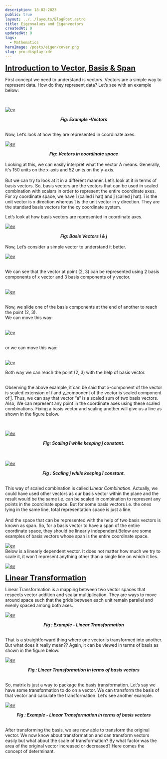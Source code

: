 ```yaml
---
description: 18-02-2023
public: true
layout: ../../layouts/BlogPost.astro
title: Eigenvalues and Eigenvectors
createdAt: 0
updatedAt: 0
tags:
  - Mathematics
heroImage: /posts/eigen/cover.png
slug: pro-display-xdr
---
```


<script>
  function toggleZoom(imageElement) {
    if (imageElement.style.transform === 'scale(1.5)') {
      imageElement.style.transform = 'scale(1)';
      imageElement.style.cursor = 'zoom-in';
    } else {
      imageElement.style.transform = 'scale(1.5)';
      imageElement.style.cursor = 'zoom-out';
    }
  }

  document.addEventListener('DOMContentLoaded', function() {
    const imageLinks = document.querySelectorAll('a img');

    imageLinks.forEach((link) => {
      link.addEventListener('click', function(event) {
        event.preventDefault();
        toggleZoom(this);
      });

      link.addEventListener('mouseenter', function() {
        if (this.style.transform === 'scale(1.5)') {
          this.style.cursor = 'zoom-out';
        } else {
          this.style.cursor = 'zoom-in';
        }
      });

      link.addEventListener('mouseleave', function() {
        this.style.cursor = 'default';
      });
    });
  });
</script>


**<span style="text-decoration:underline; font-size: 24px">Introduction to Vector, Basis & Span</span>**

First concept we need to understand is vectors. Vectors are a simple way to represent data. 
How do they represent data? Let’s see with an example below:

<br>

[![ev](/posts/eigen/vector_1.png)](javascript:void(0);)

<div style="text-align: center;">
  <i><b>Fig: Example -Vectors</b></i>
</div>

<br>

Now, Let’s look at how they are represented in coordinate axes.
<br>

[![ev](/posts/eigen/vector_2.png)](javascript:void(0);)

<div style="text-align: center;">
  <i><b>Fig: Vectors in coordinate space</b></i>
</div>

<br>
Looking at this, we can easily interpret what the vector A means. Generally, it's 150 units on the x-axis and 52 units on the y-axis.<br><br>
But we can try to look at it in a different manner. Let’s look at it in terms of basis vectors. So, basis vectors are the vectors that can be used in scaled combination with scalars in order to represent the entire coordinate axes. For xy coordinate space, we have î (called i hat) and ĵ (called j hat).  î is the unit vector is x direction whereas ĵ is the unit vector in y direction. They are the standard basis vectors for the xy coordinate system.

<br>

Let’s look at how basis vectors are represented in coordinate axes.
<br>

[![ev](/posts/eigen/vector_3.png)](javascript:void(0);)

<div style="text-align: center;">
  <i><b>Fig: Basis Vectors i & j</b></i>
</div>

<br>
Now, Let’s consider a simple vector to understand it better.
<br>

[![ev](/posts/eigen/vector_4.png)](javascript:void(0);)

<br>
We can see that the vector at point (2, 3) can be represented using 2 basis components of x vector and 3 basis components of y vector.

<br>
<br>

[![ev](/posts/eigen/vector_5.png)](javascript:void(0);)

<br>
Now, we slide one of the basis components at the end of another to reach the point (2, 3).<br>
We can move this way:
<br>
<br>

[![ev](/posts/eigen/vector_6.png)](javascript:void(0);)

<br>
or we can move this way:
<br>
<br>

[![ev](/posts/eigen/vector_7.png)](javascript:void(0);)

Both way we can reach the point (2, 3) with the help of basis vector.<br><br>


Observing the above example, it can be said that x-component of the vector is scaled extension of î and y_component of the vector is scaled component of  ĵ. Thus, we can say that vector “a” is a scaled sum of two basis vectors. Also, We can represent any point in the coordinate axes using these scaled  combinations. Fixing a basis vector and scaling another will give us a line as shown in the figure below.

<br>

[![ev](/posts/eigen/vector_8.png)](javascript:void(0);)
<div style="text-align: center;">
  <i><b>Fig: Scaling î while keeping ĵ constant.</b></i>
</div>
<br>

<br>

[![ev](/posts/eigen/vector_9.png)](javascript:void(0);)
<div style="text-align: center;">
  <i><b>Fig : Scaling ĵ while keeping î constant.</b></i>
</div>
<br>

This way of scaled combination is called *Linear Combination*.
Actually, we could have used other vectors as our basis vector within the plane and the result would be the same i.e. can be scaled in combination to represent any points in the coordinate space. But for some basis vectors i.e. the ones lying in the same line, total representation space is just a line.
<br><br>
And the space that can be represented with the help of two basis vectors is known as span. So, for a basis vector to have a span of the entire coordinate space, they should be linearly independent.Below are some examples of basis vectors whose span is the entire coordinate space.
<br>

[![ev](/posts/eigen/vector_10.png)](javascript:void(0);)
<br>
Below is a linearly dependent vector. It does not matter how much we try to scale it, it won’t represent anything other than a single line on which it lies.
<br>

[![ev](/posts/eigen/vector_11.png)](javascript:void(0);)
<br>

**<span style="text-decoration:underline; font-size: 24px">Linear Transformation</span>**

Linear Transformation is a mapping between two vector spaces that respects vector addition and scalar multiplication. They are ways to move around space such that the grids between each unit remain parallel and evenly spaced among both axes.
<br>

[![ev](/posts/eigen/vector_12.png)](javascript:void(0);)
<div style="text-align: center;">
  <i><b>Fig : Example - Linear Transformation</b></i>
</div>
<br>

That is a straightforward thing where one vector is transformed into another. But what does it really mean?? Again, it can be viewed in terms of basis as shown in the figure below.
<br>

[![ev](/posts/eigen/vector_13.png)](javascript:void(0);)
<div style="text-align: center;">
  <i><b>Fig : Linear Transformation in terms of basis vectors</b></i>
</div>
<br>

So, matrix is just a way to package the basis transformation. Let’s say we have some transformation to do on a vector. We can transform the basis of that vector and calculate the transformation. Let’s see another example.
<br>

[![ev](/posts/eigen/vector_14.png)](javascript:void(0);)
<div style="text-align: center;">
  <i><b>Fig : Example - Linear Transformation in terms of basis vectors</b></i>
</div>
<br>

After transforming the basis, we are now able to transform the original vector. We now know about transformation and can transform vectors easily but what about the scale of transformation? By what factor was the area of the original vector increased or decreased? Here comes the concept of determinant.
